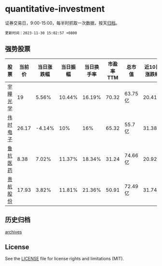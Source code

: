 # quantitative-investment

证券交易日，9:00-15:00，每半时抓取一次数据，按天[归档](archives)。

`更新时间：2023-11-30 15:02:57 +0800`

## 强势股票

|股票|当前价|当日涨跌幅|当日振幅|当日换手率|市盈率TTM|总市值|近10日涨跌幅|
|----|----|----|----|----|----|----|----|
|[宇瞳光学](https://xueqiu.com/S/SZ300790)|19|5.56%|10.44%|16.19%|70.32|63.75亿|20.41%|
|[伟时电子](https://xueqiu.com/S/SH605218)|26.17|-4.14%|10%|16%|65.32|55.7亿|31.38%|
|[鲁抗医药](https://xueqiu.com/S/SH600789)|8.38|7.02%|11.37%|18.34%|31.24|74.66亿|20.92%|
|[贵航股份](https://xueqiu.com/S/SH600523)|17.93|3.82%|11.81%|21.36%|50.91|72.49亿|31.74%|

## 历史归档

[archives](archives)

## License

See the [LICENSE](LICENSE) file for license rights and limitations (MIT).